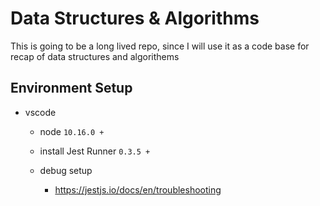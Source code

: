 # Data Structures & Algorithms

This is going to be a long lived repo, since I will use it as a code base for recap of data structures and algorithems

## Environment Setup

- vscode

  - node `10.16.0 +`

  - install Jest Runner `0.3.5 +`

  - debug setup
    - https://jestjs.io/docs/en/troubleshooting
